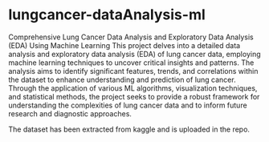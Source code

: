 # lungcancer-dataAnalysis-ml
Comprehensive Lung Cancer Data Analysis and Exploratory Data Analysis (EDA) Using Machine Learning
This project delves into a detailed data analysis and exploratory data analysis (EDA) of lung cancer data, employing machine learning techniques to uncover critical insights and patterns. The analysis aims to identify significant features, trends, and correlations within the dataset to enhance understanding and prediction of lung cancer. Through the application of various ML algorithms, visualization techniques, and statistical methods, the project seeks to provide a robust framework for understanding the complexities of lung cancer data and to inform future research and diagnostic approaches.

The dataset has been extracted from kaggle and is uploaded in the repo.

